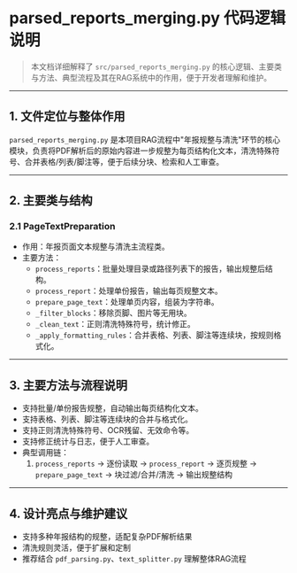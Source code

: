 # parsed_reports_merging.py 代码逻辑说明

> 本文档详细解释了 `src/parsed_reports_merging.py` 的核心逻辑、主要类与方法、典型流程及其在RAG系统中的作用，便于开发者理解和维护。

---

## 1. 文件定位与整体作用

`parsed_reports_merging.py` 是本项目RAG流程中"年报规整与清洗"环节的核心模块，负责将PDF解析后的原始内容进一步规整为每页结构化文本，清洗特殊符号、合并表格/列表/脚注等，便于后续分块、检索和人工审查。

---

## 2. 主要类与结构

### 2.1 PageTextPreparation
- 作用：年报页面文本规整与清洗主流程类。
- 主要方法：
  - `process_reports`：批量处理目录或路径列表下的报告，输出规整后结构。
  - `process_report`：处理单份报告，输出每页规整文本。
  - `prepare_page_text`：处理单页内容，组装为字符串。
  - `_filter_blocks`：移除页脚、图片等无用块。
  - `_clean_text`：正则清洗特殊符号，统计修正。
  - `_apply_formatting_rules`：合并表格、列表、脚注等连续块，按规则格式化。

---

## 3. 主要方法与流程说明

- 支持批量/单份报告规整，自动输出每页结构化文本。
- 支持表格、列表、脚注等连续块的合并与格式化。
- 支持正则清洗特殊符号、OCR残留、无效命令等。
- 支持修正统计与日志，便于人工审查。
- 典型调用链：
  1. `process_reports` → 逐份读取 → `process_report` → 逐页规整 → `prepare_page_text` → 块过滤/合并/清洗 → 输出规整结构

---

## 4. 设计亮点与维护建议
- 支持多种年报结构的规整，适配复杂PDF解析结果
- 清洗规则灵活，便于扩展和定制
- 推荐结合 `pdf_parsing.py`、`text_splitter.py` 理解整体RAG流程 